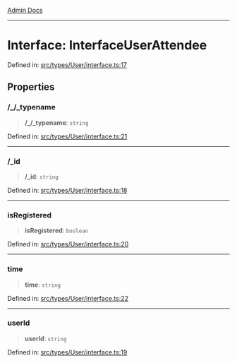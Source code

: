 [Admin Docs](/)

***

# Interface: InterfaceUserAttendee

Defined in: [src/types/User/interface.ts:17](https://github.com/PalisadoesFoundation/talawa-admin/blob/main/src/types/User/interface.ts#L17)

## Properties

### /_/_typename

> **/_/_typename**: `string`

Defined in: [src/types/User/interface.ts:21](https://github.com/PalisadoesFoundation/talawa-admin/blob/main/src/types/User/interface.ts#L21)

***

### /_id

> **/_id**: `string`

Defined in: [src/types/User/interface.ts:18](https://github.com/PalisadoesFoundation/talawa-admin/blob/main/src/types/User/interface.ts#L18)

***

### isRegistered

> **isRegistered**: `boolean`

Defined in: [src/types/User/interface.ts:20](https://github.com/PalisadoesFoundation/talawa-admin/blob/main/src/types/User/interface.ts#L20)

***

### time

> **time**: `string`

Defined in: [src/types/User/interface.ts:22](https://github.com/PalisadoesFoundation/talawa-admin/blob/main/src/types/User/interface.ts#L22)

***

### userId

> **userId**: `string`

Defined in: [src/types/User/interface.ts:19](https://github.com/PalisadoesFoundation/talawa-admin/blob/main/src/types/User/interface.ts#L19)
